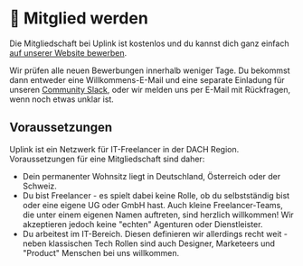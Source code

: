 # 🤗 Mitglied werden

Die Mitgliedschaft bei Uplink ist kostenlos und du kannst dich ganz einfach [auf unserer Website bewerben](https://uplink.tech/freelancers#apply).

Wir prüfen alle neuen Bewerbungen innerhalb weniger Tage. Du bekommst dann entweder eine Willkommens-E-Mail und eine separate Einladung für unseren [Community Slack](060-community-slack.md), oder wir melden uns per E-Mail mit Rückfragen, wenn noch etwas unklar ist.

## Voraussetzungen

Uplink ist ein Netzwerk für IT-Freelancer in der DACH Region.<br/>
Voraussetzungen für eine Mitgliedschaft sind daher:

* Dein permanenter Wohnsitz liegt in Deutschland, Österreich oder der Schweiz.
* Du bist Freelancer - es spielt dabei keine Rolle, ob du selbstständig bist oder eine eigene UG oder GmbH hast. Auch kleine Freelancer-Teams, die unter einem eigenen Namen auftreten, sind herzlich willkommen! Wir akzeptieren jedoch keine "echten" Agenturen oder Dienstleister.
* Du arbeitest im IT-Bereich. Diesen definieren wir allerdings recht weit - neben klassischen Tech Rollen sind auch Designer, Marketeers und "Product" Menschen bei uns willkommen.
